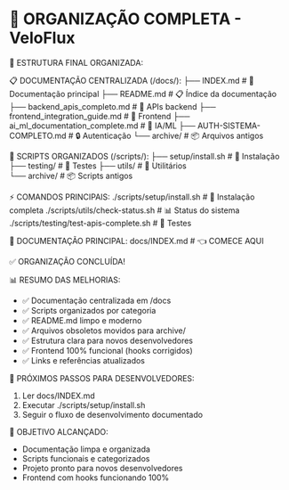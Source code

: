 🎉 ORGANIZAÇÃO COMPLETA - VeloFlux
=================================

📂 ESTRUTURA FINAL ORGANIZADA:

📋 DOCUMENTAÇÃO CENTRALIZADA (/docs/):
   ├── INDEX.md                    # 📖 Documentação principal
   ├── README.md                   # 📋 Índice da documentação  
   ├── backend_apis_completo.md    # 🔧 APIs backend
   ├── frontend_integration_guide.md # 🎨 Frontend
   ├── ai_ml_documentation_complete.md # 🤖 IA/ML
   ├── AUTH-SISTEMA-COMPLETO.md    # 🔒 Autenticação
   └── archive/                    # 📦 Arquivos antigos

🧪 SCRIPTS ORGANIZADOS (/scripts/):
   ├── setup/install.sh            # 🚀 Instalação
   ├── testing/                    # 🧪 Testes
   ├── utils/                      # 🔧 Utilitários  
   └── archive/                    # 📦 Scripts antigos

⚡ COMANDOS PRINCIPAIS:
   ./scripts/setup/install.sh      # 🚀 Instalação completa
   ./scripts/utils/check-status.sh # 📊 Status do sistema
   ./scripts/testing/test-apis-complete.sh # 🧪 Testes

📖 DOCUMENTAÇÃO PRINCIPAL:
   docs/INDEX.md                   # 👈 COMECE AQUI

✅ ORGANIZAÇÃO CONCLUÍDA!

📊 RESUMO DAS MELHORIAS:
- ✅ Documentação centralizada em /docs
- ✅ Scripts organizados por categoria
- ✅ README.md limpo e moderno
- ✅ Arquivos obsoletos movidos para archive/
- ✅ Estrutura clara para novos desenvolvedores
- ✅ Frontend 100% funcional (hooks corrigidos)
- ✅ Links e referências atualizados

🚀 PRÓXIMOS PASSOS PARA DESENVOLVEDORES:
1. Ler docs/INDEX.md
2. Executar ./scripts/setup/install.sh  
3. Seguir o fluxo de desenvolvimento documentado

🎯 OBJETIVO ALCANÇADO:
- Documentação limpa e organizada
- Scripts funcionais e categorizados
- Projeto pronto para novos desenvolvedores
- Frontend com hooks funcionando 100%
